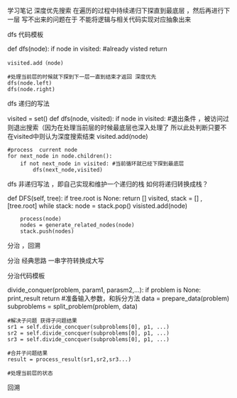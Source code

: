 学习笔记
深度优先搜索 在遍历的过程中持续递归下探直到最底层 ，然后再进行下一层
写不出来的问题在于 不能将逻辑与相关代码实现对应抽象出来

dfs 代码模板

def dfs(node):
    if node in visited:
        #already visted
        return

    visited.add（node)
    
    #处理当前层的时候就下探到下一层一直到结束才返回 深度优先
    dfs(node.left)
    dfs(node.right)
    
dfs 递归的写法

visited = set()
def dfs(node, visited):
    if node in visited: #退出条件 ，被访问过则退出搜索（因为在处理当前层的时候最底层也深入处理了 所以此处判断只要不在visited中则认为深度搜索结束
    visited.add(node)
    
    #process  current node
    for next_node in node.children():
        if not next_node in visited: #当前循环就已经下探到最底层
            dfs(next_node,visited)


dfs 非递归写法 ，即自己实现和维护一个递归的栈 如何将递归转换成栈？

def DFS(self, tree):
    if tree.root is None:
        return []
    visited, stack = [] , [tree.root]
    while stack:
        node = stack.pop()
        visisted.add(node)
  

        process(node)
        nodes = generate_related_nodes(node)
        stack.push(nodes)




分治 ，回溯

分治 经典思路  一串字符转换成大写

分治代码模板

divide_conquer(problem, param1, parasm2,...):
    if problem is None:
         print_result
         return
    #准备输入参数，和拆分方法
    data = prepare_data(problem)
    subproblems = split_problem(problem, data)
    
    #解决子问题 获得子问题结果
    sr1 = self.divide_concquer(subproblems[0], p1, ...)
    sr2 = self.divide_concquer(subproblems[0], p1, ...)
    sr3 = self.divide_concquer(subproblems[0], p1, ...)
    
    #合并子问题结果
    result = process_result(sr1,sr2,sr3...)

    #处理当前层的状态


回溯

